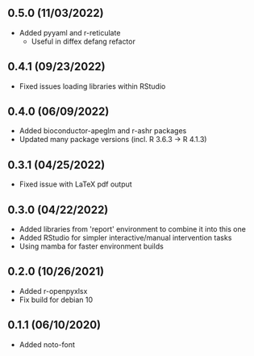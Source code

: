 0.5.0 (11/03/2022)
------------------
- Added pyyaml and r-reticulate
  - Useful in diffex defang refactor

0.4.1 (09/23/2022)
------------------
- Fixed issues loading libraries within RStudio

0.4.0 (06/09/2022)
------------------
- Added bioconductor-apeglm and r-ashr packages
- Updated many package versions (incl. R 3.6.3 -> R 4.1.3)

0.3.1 (04/25/2022)
------------------
- Fixed issue with LaTeX pdf output

0.3.0 (04/22/2022)
------------------
- Added libraries from 'report' environment to combine it into this one
- Added RStudio for simpler interactive/manual intervention tasks
- Using mamba for faster environment builds

0.2.0 (10/26/2021)
------------------
- Added r-openpyxlsx
- Fix build for debian 10

0.1.1 (06/10/2020)
------------------
- Added noto-font
